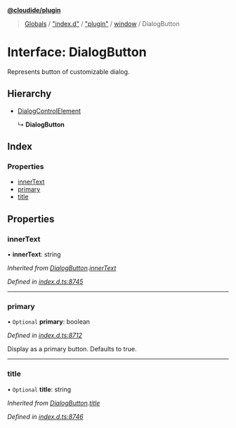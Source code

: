 **[@cloudide/plugin](../README.md)**

> [Globals](../README.md) / ["index.d"](../modules/_index_d_.md) / ["plugin"](../modules/_index_d_._plugin_.md) / [window](../modules/_index_d_._plugin_.window.md) / DialogButton

# Interface: DialogButton

Represents button of customizable dialog.

## Hierarchy

* [DialogControlElement](_index_d_._plugin_.window.dialogcontrolelement.md)

  ↳ **DialogButton**

## Index

### Properties

* [innerText](_index_d_._plugin_.window.dialogbutton.md#innertext)
* [primary](_index_d_._plugin_.window.dialogbutton.md#primary)
* [title](_index_d_._plugin_.window.dialogbutton.md#title)

## Properties

### innerText

•  **innerText**: string

*Inherited from [DialogButton](_index_d_._plugin_.window.dialogbutton.md).[innerText](_index_d_._plugin_.window.dialogbutton.md#innertext)*

*Defined in [index.d.ts:8745](https://github.com/shuyaqian/cloudide-plugin-api/blob/9d985be/index.d.ts#L8745)*

___

### primary

• `Optional` **primary**: boolean

*Defined in [index.d.ts:8712](https://github.com/shuyaqian/cloudide-plugin-api/blob/9d985be/index.d.ts#L8712)*

Display as a primary button. Defaults to true.

___

### title

• `Optional` **title**: string

*Inherited from [DialogButton](_index_d_._plugin_.window.dialogbutton.md).[title](_index_d_._plugin_.window.dialogbutton.md#title)*

*Defined in [index.d.ts:8746](https://github.com/shuyaqian/cloudide-plugin-api/blob/9d985be/index.d.ts#L8746)*
